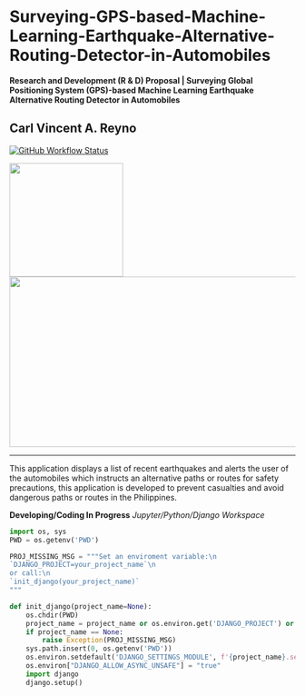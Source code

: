 # Surveying-GPS-based-Machine-Learning-Earthquake-Alternative-Routing-Detector-in-Automobiles


<b> Research and Development (R & D) Proposal | Surveying Global Positioning System (GPS)-based Machine Learning Earthquake Alternative Routing Detector in Automobiles </b>

<b> Carl Vincent A. Reyno </b>
----

[![GitHub Workflow Status](https://img.shields.io/github/actions/workflow/status/mathworks/jupyter-matlab-proxy/run-tests.yml?branch=main&logo=github)](https://www.mathworks.com)

<!--![Matlab_Logo](https://user-images.githubusercontent.com/79138019/236503435-3328be99-f523-4b4b-9039-269bbf6a5ca9.png) -->

<img src="https://github.com/Eevalice/Surveying-GPS-based-Machine-Learning-Earthquake-Alternative-Routing-Detector-in-Automobiles/assets/79138019/c098e9a6-6545-4687-9ed3-b45d9d5ca342" width="200" height="200" />

<img src="https://github.com/Eevalice/Surveying-GPS-based-Machine-Learning-Earthquake-Alternative-Routing-Detector-in-Automobiles/assets/79138019/e70e2339-c4d8-4874-b3bd-fab5a14b2dfc" width="600" height="300"/>




---
This application displays a list of recent earthquakes and alerts the user of the automobiles which instructs an alternative paths or routes for safety precautions, this application is developed to prevent casualties and avoid dangerous paths or routes in the Philippines.

<b>Developing/Coding In Progress</b>
<i>Jupyter/Python/Django Workspace</i>

```python
import os, sys
PWD = os.getenv('PWD')

PROJ_MISSING_MSG = """Set an enviroment variable:\n
`DJANGO_PROJECT=your_project_name`\n
or call:\n
`init_django(your_project_name)`
"""

def init_django(project_name=None):
    os.chdir(PWD)
    project_name = project_name or os.environ.get('DJANGO_PROJECT') or None
    if project_name == None:
        raise Exception(PROJ_MISSING_MSG)
    sys.path.insert(0, os.getenv('PWD'))
    os.environ.setdefault('DJANGO_SETTINGS_MODULE', f'{project_name}.settings')
    os.environ["DJANGO_ALLOW_ASYNC_UNSAFE"] = "true"
    import django
    django.setup()

